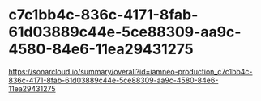 # c7c1bb4c-836c-4171-8fab-61d03889c44e-5ce88309-aa9c-4580-84e6-11ea29431275
https://sonarcloud.io/summary/overall?id=iamneo-production_c7c1bb4c-836c-4171-8fab-61d03889c44e-5ce88309-aa9c-4580-84e6-11ea29431275
